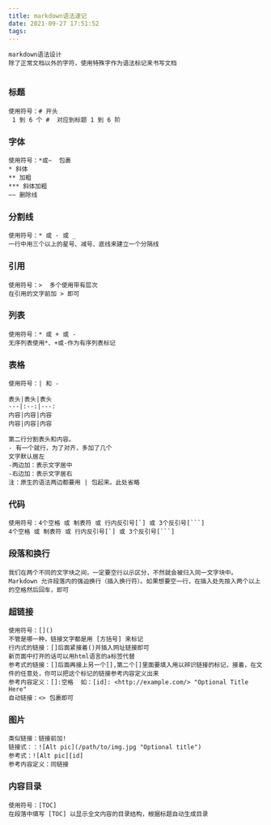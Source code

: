 ```yaml
---
title: markdown语法速记
date: 2021-09-27 17:51:52
tags:
---
```


```
markdown语法设计
除了正常文档以外的字符，使用特殊字作为语法标记来书写文档


```


### 标题
```
使用符号：# 开头
 1 到 6 个 #  对应到标题 1 到 6 阶
```

### 字体
```
使用符号：*或~  包裹
* 斜体
** 加粗
*** 斜体加粗
~~ 删除线
```

### 分割线
```
使用符号：* 或 - 或 _
一行中用三个以上的星号、减号、底线来建立一个分隔线
```

### 引用
```
使用符号：>  多个使用带有层次
在引用的文字前加 > 即可
```

### 列表
```
使用符号：* 或 + 或 -
无序列表使用*、+或-作为有序列表标记
```

### 表格
```
使用符号：| 和 -

表头|表头|表头
---|:--:|---:
内容|内容|内容
内容|内容|内容

第二行分割表头和内容。
- 有一个就行，为了对齐，多加了几个
文字默认居左
-两边加：表示文字居中
-右边加：表示文字居右
注：原生的语法两边都要用 | 包起来。此处省略
```

### 代码
```
使用符号：4个空格 或 制表符 或 行内反引号[`] 或 3个反引号[```]
4个空格 或 制表符 或 行内反引号[`] 或 3个反引号[```]

```


### 段落和换行
```
我们在两个不同的文字块之间，一定要空行以示区分，不然就会被归入同一文字块中。
Markdown 允许段落内的强迫换行（插入换行符）。如果想要空一行，在插入处先按入两个以上的空格然后回车，即可
```

### 超链接
```
使用符号：[]()
不管是哪一种，链接文字都是用 [方括号] 来标记
行内式的链接：[]后面紧接着()并插入网址链接即可
新页面中打开的话可以用html语言的a标签代替
参考式的链接：[]后面再接上另一个[],第二个[]里面要填入用以辨识链接的标记，接着，在文件的任意处，你可以把这个标记的链接参考内容定义出来
参考内容定义：[]:空格  如：[id]: <http://example.com/> "Optional Title Here"
自动链接：<> 包裹即可
```

### 图片
```
类似链接：链接前加!
链接式：：![Alt pic](/path/to/img.jpg "Optional title")
参考式：![Alt pic][id]
参考内容定义：同链接
```

### 内容目录
```
使用符号：[TOC]
在段落中填写 [TOC] 以显示全文内容的目录结构，根据标题自动生成目录
```

